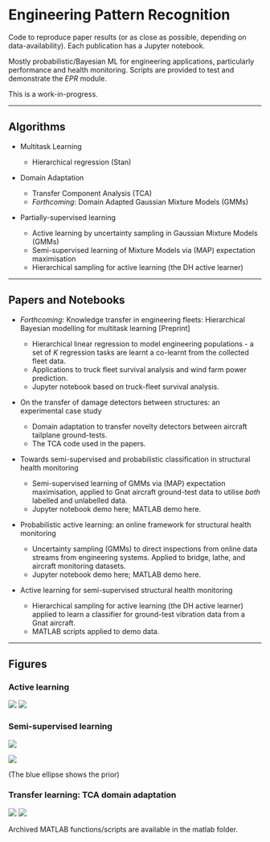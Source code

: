 # Engineering Pattern Recognition

Code to reproduce paper results (or as close as possible, depending on 
data-availability). Each publication has a Jupyter notebook.

Mostly probabilistic/Bayesian ML for engineering applications, particularly 
performance and health monitoring. Scripts are provided to test and 
demonstrate the _EPR_ module.

This is a work-in-progress.

---
## Algorithms

* Multitask Learning
    * Hierarchical regression (Stan)

* Domain Adaptation
  * Transfer Component Analysis (TCA)
  * _Forthcoming_: Domain Adapted Gaussian Mixture Models (GMMs)

* Partially-supervised learning
  * Active learning by uncertainty sampling in Gaussian Mixture Models 
    (GMMs)
  * Semi-supervised learning of Mixture Models via (MAP) expectation 
    maximisation
  * Hierarchical sampling for active learning (the DH active learner)

---
## Papers and Notebooks

* _Forthcoming_: Knowledge transfer in engineering fleets: Hierarchical 
  Bayesian modelling for multitask learning \[Preprint\]
  * Hierarchical linear regression to model engineering populations - 
    a set of _K_ regression tasks are learnt a co-learnt from the collected 
    fleet data.
  * Applications to truck fleet survival analysis and wind farm power 
    prediction.
  * Jupyter notebook based on truck-fleet survival analysis.

* On the transfer of damage detectors between structures: an experimental 
  case study
  * Domain adaptation to transfer novelty detectors between aircraft 
    tailplane ground-tests.
  * The TCA code used in the papers.

* Towards semi-supervised and probabilistic classification in structural 
  health monitoring
  * Semi-supervised learning of GMMs via (MAP) expectation maximisation, 
    applied to Gnat aircraft ground-test data to utilise _both_ labelled 
    and unlabelled data.
  * Jupyter notebook demo here; MATLAB demo here.

* Probabilistic active learning: an online framework for structural health 
  monitoring
  * Uncertainty sampling (GMMs) to direct inspections from online data 
    streams from engineering systems. Applied to bridge, lathe, and
    aircraft monitoring datasets.
  * Jupyter notebook demo here; MATLAB demo here.

* Active learning for semi-supervised structural health monitoring
  * Hierarchical sampling for active learning (the DH active 
    learner) applied to learn a classifier for ground-test vibration data 
    from a Gnat aircraft.
  * MATLAB scripts applied to demo data.

---
## Figures

### Active learning

![](figures/uncertainty_sampling.png)
![](matlab/active_learning_GMM/images/38iisl.gif)

### Semi-supervised learning

![](figures/supervised_learning.png)

![](figures/semi-supervised_learning.png)

(The blue ellipse shows the prior)

### Transfer learning: TCA domain adaptation

![](figures/TCAdemo_pca.png) ![](figures/TCAdemo_tca.png)

Archived MATLAB functions/scripts are available in the matlab folder.